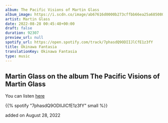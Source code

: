```yaml
---
album: The Pacific Visions of Martin Glass
album_image: https://i.scdn.co/image/ab67616d0000b273cffbb66ea25a685080c4b8de
artist: Martin Glass
date: 2022-08-28 00:45:48+00:00
draft: false
duration: 92307
preview_url: null
spotify_url: https://open.spotify.com/track/7phasdQ9ODIIJlCfE1z3fY
title: Okinawa Fantasia
translationKey: Okinawa Fantasia
type: music
---
```


## Martin Glass on the album The Pacific Visions of Martin Glass

You can listen [here](https://open.spotify.com/track/7phasdQ9ODIIJlCfE1z3fY)

{{% spotify "7phasdQ9ODIIJlCfE1z3fY" small %}}

added on August 28, 2022